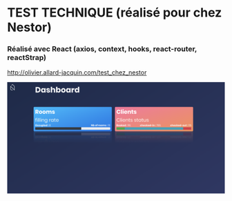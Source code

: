 # TEST TECHNIQUE (réalisé pour chez Nestor)

### Réalisé avec React (axios, context, hooks, react-router, reactStrap)

http://olivier.allard-jacquin.com/test_chez_nestor


<img src="https://github.com/Olivier9925/tt-oaj-nest/blob/master/screenshots/1.png?raw=true" width="800" />
